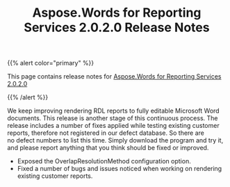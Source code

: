 ﻿---
title: Aspose.Words for Reporting Services 2.0.2.0 Release Notes
description: "Aspose.Words for Reporting Services 2.0.2.0 Release Notes – learn about the latest updates and fixes."
type: docs
weight: 10
url: /reportingservices/aspose-words-for-reporting-services-2-0-2-0-release-notes/
---

{{% alert color="primary" %}} 

This page contains release notes for [Aspose.Words for Reporting Services 2.0.2.0](http://www.aspose.com/downloads/words/reportingservices/new-releases/aspose.words-for-reporting-services-2.0.2.0/)

{{% /alert %}} 

We keep improving rendering RDL reports to fully editable Microsoft Word documents. This release is another stage of this continuous process. The release includes a number of fixes applied while testing existing customer reports, therefore not registered in our defect database. So there are no defect numbers to list this time. Simply download the program and try it, and please report anything that you think should be fixed or improved.

- Exposed the OverlapResolutionMethod configuration option.
- Fixed a number of bugs and issues noticed when working on rendering existing customer reports.
